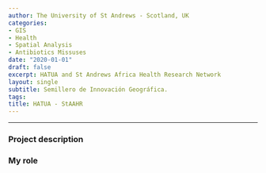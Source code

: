 ```yaml
---
author: The University of St Andrews - Scotland, UK
categories:
- GIS
- Health
- Spatial Analysis
- Antibiotics Missuses
date: "2020-01-01"
draft: false
excerpt: HATUA and St Andrews Africa Health Research Network  
layout: single
subtitle: Semillero de Innovación Geográfica.
tags:
title: HATUA - StAAHR 
---
```


---

### Project description 


### My role


